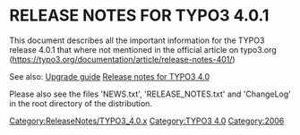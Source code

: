 RELEASE NOTES FOR TYPO3 4.0.1
=============================

This document describes all the important information for the TYPO3
release 4.0.1 that where not mentioned in the official article on
typo3.org (https://typo3.org/documentation/article/release-notes-401/)

See also: [Upgrade guide](Upgrade "wikilink") [Release notes for TYPO3
4.0](TYPO3_4.0 "wikilink")

Please also see the files 'NEWS.txt', 'RELEASE\_NOTES.txt' and
'ChangeLog' in the root directory of the distribution.

<Category:ReleaseNotes/TYPO3_4.0.x> [Category:TYPO3
4.0](Category:TYPO3_4.0 "wikilink") <Category:2006>
